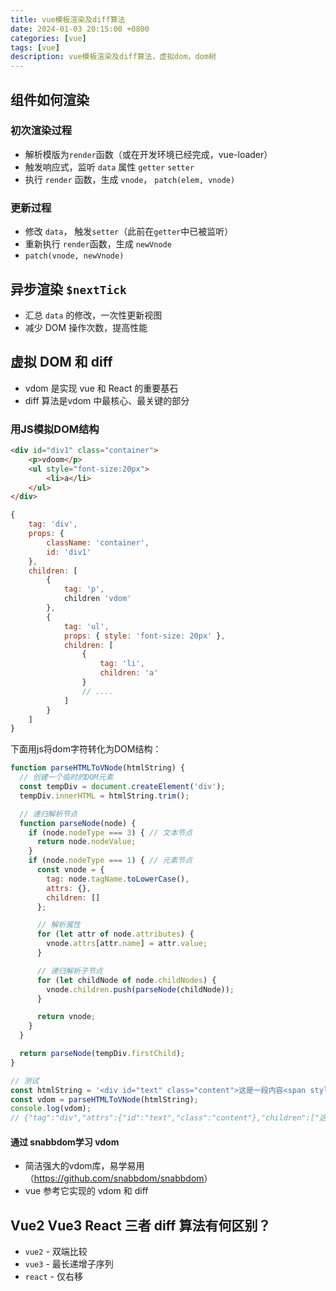 ```yaml
---
title: vue模板渲染及diff算法
date: 2024-01-03 20:15:00 +0800
categories: [vue]
tags: [vue]
description: vue模板渲染及diff算法，虚拟dom，dom树
---
```


## 组件如何渲染

### 初次渲染过程
- 解析模版为`render`函数（或在开发环境已经完成，vue-loader）
- 触发响应式，监听 `data` 属性 `getter` `setter`
- 执行 `render` 函数，生成 `vnode`， `patch(elem, vnode)`

### 更新过程
- 修改 `data`， 触发`setter`（此前在`getter`中已被监听）
- 重新执行 `render`函数，生成 `newVnode`
- `patch(vnode, newVnode)`

## 异步渲染 `$nextTick`
- 汇总 `data` 的修改，一次性更新视图
- 减少 DOM 操作次数，提高性能


## 虚拟 DOM 和 diff 
- vdom 是实现 vue 和 React 的重要基石
- diff 算法是vdom 中最核心、最关键的部分

### 用JS模拟DOM结构
``` html
<div id="div1" class="container">
    <p>vdoom</p>
    <ul style="font-size:20px">
        <li>a</li>
    </ul>
</div>
```

```js
{
    tag: 'div',
    props: {
        className: 'container', 
        id: 'div1'
    },
    children: [
        {
            tag: 'p',
            children 'vdom'
        },
        {
            tag: 'ul',
            props: { style: 'font-size: 20px' },
            children: [
                {
                    tag: 'li',
                    children: 'a'
                }
                // ....
            ]
        }
    ]
}

```

下面用js将dom字符转化为DOM结构：

```js
function parseHTMLToVNode(htmlString) {
  // 创建一个临时的DOM元素
  const tempDiv = document.createElement('div');
  tempDiv.innerHTML = htmlString.trim();

  // 递归解析节点
  function parseNode(node) {
    if (node.nodeType === 3) { // 文本节点
      return node.nodeValue;
    }
    if (node.nodeType === 1) { // 元素节点
      const vnode = {
        tag: node.tagName.toLowerCase(),
        attrs: {},
        children: []
      };

      // 解析属性
      for (let attr of node.attributes) {
        vnode.attrs[attr.name] = attr.value;
      }

      // 递归解析子节点
      for (let childNode of node.childNodes) {
        vnode.children.push(parseNode(childNode));
      }

      return vnode;
    }
  }

  return parseNode(tempDiv.firstChild);
}

// 测试
const htmlString = '<div id="text" class="content">这是一段内容<span style="color: red">我是标会的内容</span>不知道是什么内容<p>1234567</p>哈哈哈哈</div>';
const vdom = parseHTMLToVNode(htmlString);
console.log(vdom); 
// {"tag":"div","attrs":{"id":"text","class":"content"},"children":["这是一段内容",{"tag":"span","attrs":{"style":"color: red"},"children":["我是标会的内容"]},"不知道是什么内容",{"tag":"p","attrs":{},"children":["1234567"]},"哈哈哈哈"]}
```

#### 通过 snabbdom学习 vdom
- 简洁强大的vdom库，易学易用（<a target="_brank" href="https://github.com/snabbdom/snabbdom">https://github.com/snabbdom/snabbdom</a>）
- vue 参考它实现的 vdom 和 diff


## Vue2 Vue3 React 三者 diff 算法有何区别？
- `vue2` - 双端比较
- `vue3` - 最长递增子序列
- `react` - 仅右移